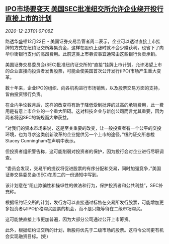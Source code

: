 <!--1608686596000-->
[IPO市场要变天 美国SEC批准纽交所允许企业绕开投行直接上市的计划](https://cn.reuters.com/article/us-sec-ipo-nyse-bank-1223-idCNKBS28X03U)
------

<div><i>2020-12-23T01:07:06Z</i></div><p>路透华盛顿12月22日 - 美国证券交易监管者周二表示，企业可以透过直接上市挂牌的方式在纽约证交所筹集资金，这样在股价上涨时就不会少赚获利，也省下了向华尔街银行支付的高昂费用。此前这类上市募资事宜通常由这些银行负责承销。</p><p>美国证券交易委员会(SEC)批准纽约证交所的“直接”挂牌上市计划，允许渴望上市的企业直接向投资者发售股票，可能会使美国首次公开发行(IPO)市场产生重大变革。</p><p>数十年来，企业IPO的组织、向各机构进行市场销售，以及股票交易方面的支持，皆由投资银行负责。</p><p>在业内争论数月后，这样的改变将有助于降低受到批评的过高的承销费用，此一费用是有意上市企业的一个重大阻碍。这对科技企业与新创公司而言尤其重要，因为两者将因SEC的新规而大举获益。</p><p>“对我们的资本市场来说，这是至关重要的改变，让一般投资者有一个公平的交投环境，也为寻求这类创新改革的企业提供另一个上市的途径，”纽约证交所总裁Stacey Cunningham在声明中表示。</p><p>但投资者组织警告称，这可能削弱对投资者的保护，因为投行会对企业进行尽职调查。</p><p>“委员会发现，交易所的提议将促进股票的有序分配和交易，同时加强竞争，”美国证券交易委员会(SEC)在周二的一份通知中写到。</p><p>该计划意在“阻止欺骗性和操纵性的做法和行为，保护投资者和公共利益”，SEC补充称。</p><p>根据纽约证交所的计划，发行方可以直接通过标售在交易所发行股票，可能增加更多投资者以IPO价格购买股票的机会，而不是只能等待在二级市场购买。</p><p>这可能使直接上市更加普遍，因为大部分公司通过公开上市筹资。</p><p>此外，根据纽约证交所的计划，新股将优先于二级市场的股票。这将令公司更有机会实现融资目标。(完)</p>
